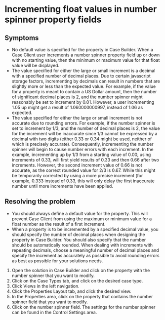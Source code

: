 # Incrementing float values in number spinner property fields

## Symptoms

- No default value is specified for the property in Case Builder. When a Case Client user increments a number
spinner property field up or down with no starting value, then the
minimum or maximum value for that float value will be displayed.
- The value specified for either the large or small increment is
a decimal with a specified number of decimal places. Due to certain
javascript storage factors, incrementing by decimals can result in
numbers that are slightly more or less than the expected value.  For
example, if the value for a property is meant to contain a US Dollar
amount, then the number of significant decimal places is 2, and the
number spinner might reasonably be set to increment by 0.01.
 However, a user incrementing 1.05 up might get a
result of 1.060000000997, instead of 1.06 as
expected.
- The value specified for either the large or small increment is
not accurate due to rounding errors.  For example, if the number spinner
is set to increment by 1/3, and the number of decimal
places is 2, the value for the increment will be inaccurate since 1/3 cannot
be expressed by a decimal with two digits (either 0.33 or 0.34 might
be used, neither of which is precisely accurate). Consequently, incrementing
the number spinner will begin to cause number errors with each increment.
 In the example, incrementing up by 1/3 from a starting
value of 0.00, using increments of 0.33,
will first yield results of 0.33 and then 0.66 after
two increments. However, the second increment value of 0.66 is
not accurate, as the correct rounded value for 2/3 is 0.67.
While this might be temporarily corrected by using a more precise
increment (for example, 0.333 instead of 0.33,
this will only delay the first inaccurate number until more increments
have been applied.

## Resolving the problem

- You should always define a default value for the property.  This
will prevent Case Client from
using the maximum or minimum value for a float number as the result
of a first increment.
- When a property is to be incremented by a specified decimal value,
you should specify the number of decimal places when designing the
property in Case Builder.
 You should also specify that the number should be automatically rounded.
When dealing with increments with repeating decimals, choose a meaningful
number of decimal places and specify the increment as accurately as
possible to avoid rounding errors as best as possible for your solutions
needs.

1. Open the solution in Case Builder and
click on the property with the number spinner that you want to modify.
2. Click on the Case Types tab, and click
on the desired case type.
3. Click Views in the left navigation.
4. Click the Properties Layout tab, and click
the desired view.
5. In the Properties area, click on the property that contains the
number spinner field that you want to modify.
6. Click on the number spinner field. The settings for the number
spinner can be found in the Control Settings area.